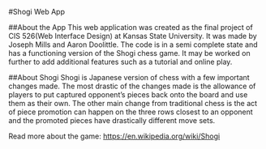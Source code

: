 #Shogi Web App


##About the App
This web application was created as the final project of CIS 526(Web Interface Design) at Kansas State University. It was made by Joseph Mills and Aaron Doolittle. The code is in a semi complete state and has a functioning version of the Shogi chess game. It may be worked on further to add additional features such as a tutorial and online play.


##About Shogi
Shogi is Japanese version of chess with a few important changes made. The most drastic of the changes made is the allowance of players to put captured opponent’s pieces back onto the board and use them as their own. The other main change from traditional chess is the act of piece promotion can happen on the three rows closest to an opponent and the promoted pieces have drastically different move sets.

Read more about the game:
https://en.wikipedia.org/wiki/Shogi

